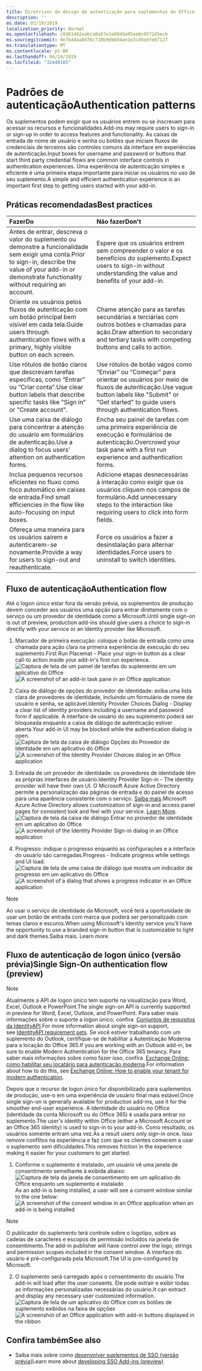 ```yaml
---
title: Diretrizes de design de autenticação para suplementos do Office
description: ''
ms.date: 03/19/2019
localization_priority: Normal
ms.openlocfilehash: c8d61d42eabca0a57e1a09dda95ee8c0572d5ecb
ms.sourcegitcommit: 9e7b4daa8d76c710b9d9dd4ae2e3c45e8fe07127
ms.translationtype: MT
ms.contentlocale: pt-BR
ms.lasthandoff: 04/24/2019
ms.locfileid: "32449165"
---
```

# <a name="authentication-patterns"></a><span data-ttu-id="43cb5-102">Padrões de autenticação</span><span class="sxs-lookup"><span data-stu-id="43cb5-102">Authentication patterns</span></span>

<span data-ttu-id="43cb5-103">Os suplementos podem exigir que os usuários entrem ou se inscrevam para acessar os recursos e funcionalidades.</span><span class="sxs-lookup"><span data-stu-id="43cb5-103">Add-ins may require users to sign-in or sign-up in order to access features and functionality.</span></span> <span data-ttu-id="43cb5-104">As caixas de entrada de nome de usuário e senha ou botões que iniciam fluxos de credenciais de terceiros são controles comuns da interface em experiências de autenticação.</span><span class="sxs-lookup"><span data-stu-id="43cb5-104">Input boxes for username and password or buttons that start third party credential flows are common interface controls in authentication experiences.</span></span> <span data-ttu-id="43cb5-105">Uma experiência de autenticação simples e eficiente é uma primeira etapa importante para iniciar os usuários no uso de seu suplemento.</span><span class="sxs-lookup"><span data-stu-id="43cb5-105">A simple and efficient authentication experience is an important first step to getting users started with your add-in.</span></span>

## <a name="best-practices"></a><span data-ttu-id="43cb5-106">Práticas recomendadas</span><span class="sxs-lookup"><span data-stu-id="43cb5-106">Best practices</span></span>

|<span data-ttu-id="43cb5-107">Fazer</span><span class="sxs-lookup"><span data-stu-id="43cb5-107">Do</span></span>|<span data-ttu-id="43cb5-108">Não fazer</span><span class="sxs-lookup"><span data-stu-id="43cb5-108">Don't</span></span>|
|:----|:----|
|<span data-ttu-id="43cb5-109">Antes de entrar, descreva o valor do suplemento ou demonstre a funcionalidade sem exigir uma conta.</span><span class="sxs-lookup"><span data-stu-id="43cb5-109">Prior to sign-in, describe the value of your add-in or demonstrate functionality without requiring an account.</span></span> |<span data-ttu-id="43cb5-110">Espere que os usuários entrem sem compreender o valor e os benefícios do suplemento.</span><span class="sxs-lookup"><span data-stu-id="43cb5-110">Expect users to sign-in without understanding the value and benefits of your add-in.</span></span>|
|<span data-ttu-id="43cb5-111">Oriente os usuários pelos fluxos de autenticação com um botão principal bem visível em cada tela.</span><span class="sxs-lookup"><span data-stu-id="43cb5-111">Guide users through authentication flows with a primary, highly visible button on each screen.</span></span> |<span data-ttu-id="43cb5-112">Chame atenção para as tarefas secundárias e terciárias com outros botões e chamadas para ação.</span><span class="sxs-lookup"><span data-stu-id="43cb5-112">Draw attention to secondary and tertiary tasks with competing buttons and calls to action.</span></span>|
|<span data-ttu-id="43cb5-113">Use rótulos de botão claros que descrevam tarefas específicas, como “Entrar” ou “Criar conta”.</span><span class="sxs-lookup"><span data-stu-id="43cb5-113">Use clear button labels that describe specific tasks like "Sign in" or "Create account".</span></span>   |<span data-ttu-id="43cb5-114">Use rótulos de botão vagos como “Enviar” ou “Começar” para orientar os usuários por meio de fluxos de autenticação.</span><span class="sxs-lookup"><span data-stu-id="43cb5-114">Use vague button labels like "Submit" or "Get started" to guide users through authentication flows.</span></span>|
|<span data-ttu-id="43cb5-115">Use uma caixa de diálogo para concentrar a atenção do usuário em formulários de autenticação.</span><span class="sxs-lookup"><span data-stu-id="43cb5-115">Use a dialog to focus users' attention on authentication forms.</span></span>    |<span data-ttu-id="43cb5-116">Encha seu painel de tarefas com uma primeira experiência de execução e formulários de autenticação.</span><span class="sxs-lookup"><span data-stu-id="43cb5-116">Overcrowd your task pane with a first run experience and authentication forms.</span></span>|
|<span data-ttu-id="43cb5-117">Inclua pequenos recursos eficientes no fluxo como foco automático em caixas de entrada.</span><span class="sxs-lookup"><span data-stu-id="43cb5-117">Find small efficiencies in the flow like auto-focusing on input boxes.</span></span> |<span data-ttu-id="43cb5-118">Adicione etapas desnecessárias à interação como exigir que os usuários cliquem nos campos de formulário.</span><span class="sxs-lookup"><span data-stu-id="43cb5-118">Add unnecessary steps to the interaction like requiring users to click into form fields.</span></span>|
|<span data-ttu-id="43cb5-119">Ofereça uma maneira para os usuários saírem e autenticarem-se novamente.</span><span class="sxs-lookup"><span data-stu-id="43cb5-119">Provide a way for users to sign-out and reauthenticate.</span></span>    |<span data-ttu-id="43cb5-120">Force os usuários a fazer a desinstalação para alternar identidades.</span><span class="sxs-lookup"><span data-stu-id="43cb5-120">Force users to uninstall to switch identities.</span></span>|

## <a name="authentication-flow"></a><span data-ttu-id="43cb5-121">Fluxo de autenticação</span><span class="sxs-lookup"><span data-stu-id="43cb5-121">Authentication flow</span></span>

<span data-ttu-id="43cb5-122">Até o logon único estar fora da versão prévia, os suplementos de produção devem conceder aos usuários uma opção para entrar diretamente com o serviço ou um provedor de identidade como a Microsoft.</span><span class="sxs-lookup"><span data-stu-id="43cb5-122">Until single sign-on is out of preview, production add-ins should give users a choice to sign-in directly with your service or an identity provider like Microsoft.</span></span>

1. <span data-ttu-id="43cb5-123">Marcador de primeira execução: coloque o botão de entrada como uma chamada para ação clara na primeira experiência de execução do seu suplemento.</span><span class="sxs-lookup"><span data-stu-id="43cb5-123">First Run Placemat - Place your sign-in button as a clear call-to action inside your add-in's first run experience.</span></span>
<span data-ttu-id="43cb5-124">![Captura de tela de um painel de tarefas do suplemento em um aplicativo do Office](../images/add-in-fre-value-placemat.png)</span><span class="sxs-lookup"><span data-stu-id="43cb5-124">![A screenshot of an add-in task pane in an Office application](../images/add-in-fre-value-placemat.png)</span></span>

2. <span data-ttu-id="43cb5-125">Caixa de diálogo de opções do provedor de identidade: exiba uma lista clara de provedores de identidade, incluindo um formulário de nome de usuário e senha, se aplicável.</span><span class="sxs-lookup"><span data-stu-id="43cb5-125">Identity Provider Choices Dialog - Display a clear list of identity providers including a username and password form if applicable.</span></span> <span data-ttu-id="43cb5-126">A interface de usuário do seu suplemento poderá ser bloqueada enquanto a caixa de diálogo de autenticação estiver aberta.</span><span class="sxs-lookup"><span data-stu-id="43cb5-126">Your add-in UI may be blocked while the authentication dialog is open.</span></span>
<span data-ttu-id="43cb5-127">![Captura de tela da caixa de diálogo Opções do Provedor de Identidade em um aplicativo do Office](../images/add-in-auth-choices-dialog.png)</span><span class="sxs-lookup"><span data-stu-id="43cb5-127">![A screenshot of the Identity Provider Choices dialog in an Office application](../images/add-in-auth-choices-dialog.png)</span></span>



3. <span data-ttu-id="43cb5-128">Entrada de um provedor de identidade: os provedores de identidade têm as próprias interfaces de usuário.</span><span class="sxs-lookup"><span data-stu-id="43cb5-128">Identity Provider Sign-in - The identity provider will have their own UI.</span></span> <span data-ttu-id="43cb5-129">O Microsoft Azure Active Directory permite a personalização das páginas de entrada e do painel de acesso para uma aparência consistente com o serviço. [Saiba mais](/azure/active-directory/fundamentals/customize-branding).</span><span class="sxs-lookup"><span data-stu-id="43cb5-129">Microsoft Azure Active Directory allows customization of sign-in and access panel pages for consistent look and feel with your service. [Learn More](/azure/active-directory/fundamentals/customize-branding).</span></span>
<span data-ttu-id="43cb5-130">![Captura de tela da caixa de diálogo Entrar no provedor de identidade em um aplicativo do Office](../images/add-in-auth-identity-sign-in.png)</span><span class="sxs-lookup"><span data-stu-id="43cb5-130">![A screenshot of the Identity Provider Sign-in dialog in an Office application](../images/add-in-auth-identity-sign-in.png)</span></span>

4. <span data-ttu-id="43cb5-131">Progresso: indique o progresso enquanto as configurações e a interface do usuário são carregadas.</span><span class="sxs-lookup"><span data-stu-id="43cb5-131">Progress - Indicate progress while settings and UI load.</span></span>
<span data-ttu-id="43cb5-132">![Captura de tela de uma caixa de diálogo que mostra um indicador de progresso em um aplicativo do Office](../images/add-in-auth-modal-interstitial.png)</span><span class="sxs-lookup"><span data-stu-id="43cb5-132">![A screenshot of a dialog that shows a progress indicator in an Office application](../images/add-in-auth-modal-interstitial.png)</span></span>

> [!NOTE] 
> <span data-ttu-id="43cb5-133">Ao usar o serviço de identidade da Microsoft, você terá a oportunidade de usar um botão de entrada com marca que poderá ser personalizado com temas claros e escuros.</span><span class="sxs-lookup"><span data-stu-id="43cb5-133">When using Microsoft's Identity service you'll have the opportunity to use a branded sign-in button that is customizable to light and dark themes.</span></span><span data-ttu-id="43cb5-134">Saiba mais.</span><span class="sxs-lookup"><span data-stu-id="43cb5-134"> Learn more.</span></span>

## <a name="single-sign-on-authentication-flow-preview"></a><span data-ttu-id="43cb5-135">Fluxo de autenticação de logon único (versão prévia)</span><span class="sxs-lookup"><span data-stu-id="43cb5-135">Single Sign-On authentication flow (preview)</span></span>

> [!NOTE]
> <span data-ttu-id="43cb5-136">Atualmente a API de logon único tem suporte na visualização para Word, Excel, Outlook e PowerPoint.</span><span class="sxs-lookup"><span data-stu-id="43cb5-136">The single sign-on API is currently supported in preview for Word, Excel, Outlook, and PowerPoint.</span></span> <span data-ttu-id="43cb5-137">Para saber mais informações sobre o suporte a logon único, confira  [Conjuntos de requisitos da IdentityAPI](/office/dev/add-ins/reference/requirement-sets/identity-api-requirement-sets).</span><span class="sxs-lookup"><span data-stu-id="43cb5-137">For more information about single sign-on support, see [IdentityAPI requirement sets](/office/dev/add-ins/reference/requirement-sets/identity-api-requirement-sets).</span></span> <span data-ttu-id="43cb5-138">Se você estiver trabalhando com um suplemento do Outlook, certifique-se de habilitar a Autenticação Moderna para a locação do Office 365.</span><span class="sxs-lookup"><span data-stu-id="43cb5-138">If you are working with an Outlook add-in, be sure to enable Modern Authentication for the Office 365 tenancy.</span></span> <span data-ttu-id="43cb5-139">Para saber mais informações sobre como fazer isso, confira  [Exchange Online: como habilitar seu locatário para autenticação moderna](https://social.technet.microsoft.com/wiki/contents/articles/32711.exchange-online-how-to-enable-your-tenant-for-modern-authentication.aspx).</span><span class="sxs-lookup"><span data-stu-id="43cb5-139">For information about how to do this, see [Exchange Online: How to enable your tenant for modern authentication](https://social.technet.microsoft.com/wiki/contents/articles/32711.exchange-online-how-to-enable-your-tenant-for-modern-authentication.aspx).</span></span>

<span data-ttu-id="43cb5-140">Depois que o recurso de logon único for disponibilizado para suplementos de produção, use-o em uma experiência de usuário final mais estável.</span><span class="sxs-lookup"><span data-stu-id="43cb5-140">Once single sign-on is generally available for production add-ins, use it for the smoother end-user experience.</span></span> <span data-ttu-id="43cb5-141">A identidade do usuário no Office (identidade da conta Microsoft ou do Office 365) é usada para entrar no suplemento.</span><span class="sxs-lookup"><span data-stu-id="43cb5-141">The user's identity within Office (either a Microsoft Account or an Office 365 identity) is used to sign-in to your add-in.</span></span> <span data-ttu-id="43cb5-142">Como resultado, os usuários somente entram uma vez.</span><span class="sxs-lookup"><span data-stu-id="43cb5-142">As a result users only sign-in once.</span></span> <span data-ttu-id="43cb5-143">Isso remove conflitos na experiência e faz com que os clientes comecem a usar o suplemento sem dificuldades.</span><span class="sxs-lookup"><span data-stu-id="43cb5-143">This removes friction in the experience making it easier for your customers to get started.</span></span>

1. <span data-ttu-id="43cb5-144">Conforme o suplemento é instalado, um usuário vê uma janela de consentimento semelhante à exibida abaixo: ![Captura de tela da janela de consentimento em um aplicativo do Office enquanto um suplemento é instalado](../images/add-in-auth-SSO-consent-dialog.png)</span><span class="sxs-lookup"><span data-stu-id="43cb5-144">As an add-in is being installed, a user will see a consent window similar to the one below: ![A screenshot of the consent window in an Office application when an add-in is being installed](../images/add-in-auth-SSO-consent-dialog.png)</span></span>
> [!NOTE]
> <span data-ttu-id="43cb5-145">O publicador do suplemento terá controle sobre o logotipo, sobre as cadeias de caracteres e escopos de permissão incluídos na janela de consentimento.</span><span class="sxs-lookup"><span data-stu-id="43cb5-145">The add-in publisher will have control over the logo, strings and permission scopes included in the consent window.</span></span> <span data-ttu-id="43cb5-146">A interface do usuário é pré-configurada pela Microsoft.</span><span class="sxs-lookup"><span data-stu-id="43cb5-146">The UI is pre-configured by Microsoft.</span></span>

2. <span data-ttu-id="43cb5-147">O suplemento será carregado após o consentimento do usuário.</span><span class="sxs-lookup"><span data-stu-id="43cb5-147">The add-in will load after the user consents.</span></span> <span data-ttu-id="43cb5-148">Ele pode extrair e exibir todas as informações personalizadas necessárias do usuário.</span><span class="sxs-lookup"><span data-stu-id="43cb5-148">It can extract and display any necessary user customized information.</span></span>
<span data-ttu-id="43cb5-149">![Captura de tela de um aplicativo do Office com os botões de suplemento exibidos na faixa de opções](../images/add-in-ribbon.png)</span><span class="sxs-lookup"><span data-stu-id="43cb5-149">![A screenshot of an Office application with add-in buttons displayed in the ribbon](../images/add-in-ribbon.png)</span></span>

## <a name="see-also"></a><span data-ttu-id="43cb5-150">Confira também</span><span class="sxs-lookup"><span data-stu-id="43cb5-150">See also</span></span>

- <span data-ttu-id="43cb5-151">Saiba mais sobre como [desenvolver suplementos de SSO (versão prévia)](/office/dev/add-ins/develop/sso-in-office-add-ins)</span><span class="sxs-lookup"><span data-stu-id="43cb5-151">Learn more about [developing SSO Add-ins (preview)](/office/dev/add-ins/develop/sso-in-office-add-ins)</span></span>
